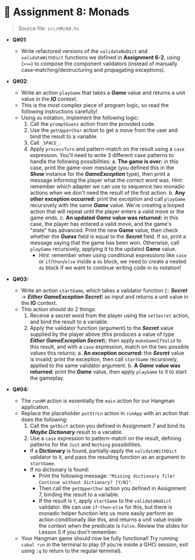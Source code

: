 # 🥷 **Assignment 8: Monads**

>Source file: `src/HM/A8.hs`

* **Q#01**:
  * Write refactored versions of the `validateNoDict` and `validateWithDict` functions we defined in **Assignment 6-2**, using (`>>=`) to compose the component validators (instead of manually case-matching/destructuring and propagating exceptions).

* **Q#02**:
  * Write an action `playGame` that takes a ***Game*** value and returns a unit value in the ***IO*** context.
  * This is the most complex piece of program logic, so read the following instructions carefully!
  * Using `do` notation, implement the following logic:
    1. Call the `promptGuess` action from the provided code.
    2. Use the `getUpperChar` action to get a move from the user and bind the result to a variable.
    3. Call `_SPACE_`.
    4. Apply `processTurn` and pattern-match on the result using a `case` expression. You'll need to write 3 different case patterns to handle the following possibilities:
      a. **The game is over:** in this case, print the game-over message (you defined this in the ***Show*** instance for the ***GameException*** type), then print a message informing the player what the correct word was. *Hint:* remember which adapter we can use to sequence two monadic actions when we don't need the result of the first action.
      b. **Any other exception occurred:** print the exception and call `playGame` recursively with the same ***Game*** value. We're creating a looped action that will repeat until the player enters a valid move or the game ends.
      c. **An updated *Game* value was returned:** in this case, the player has entered a valid move, and the game's "state" has advanced. Print the new **Game** value, then check whether the ***Guess*** field is equal to the ***Secret*** field. If so, print a message saying that the game has been won. Otherwise, call `playGame` recursively, applying it to the updated **Game** value.
        * *Hint:* remember when using conditional expressions like `case` or `if`/`then`/`else` inside a `do` block, we need to create a nested `do` block if we want to continue writing code in `do` notation!

* **Q#03:**
  * Write an action `startGame`, which takes a validator function (:: ***Secret*** -> ***Either GameException Secret***) as input and returns a unit value in the **IO** context.
  * This action should do 2 things:
    1. Receive a secret word from the player using the `setSecret` action, and bind the result to a variable.
    2. Apply the validator function (argument) to the ***Secret*** value supplied by the player above (this produces a value of type ***Either GameException Secret***); then apply `makeGameIfValid` to this result, and with a `case` expression, match on the two possible values this returns:
      a. **An exception occurred:** the ***Secret*** value is invalid; print the exception, then call `startGame` recursively, applied to the same validator argument.
      b. **A *Game* value was returned:** print the ***Game*** value, then apply `playGame` to it to start the gameplay.

* **Q#04:**
  * The `runHM` action is essentially the `main` action for our Hangman application.
  * Replace the placeholder `putStrLn` action in `runApp` with an action that does the following:
    1. Call the `getDict` action you defined in Assignment 7 and bind its ***Maybe Dictionary*** result to a variable.
    2. Use a `case` expression to pattern-match on the result, defining patterns for the `Just` and `Nothing` possibilities.
      * If a **Dictionary** is found, partially-apply the `validateWithDict` validator to it, and pass the resulting function as an argument to `startGame`.
      * If no dictionary is found:
        * Print the following message: `"Missing dictionary file! Continue without dictionary? [Y/N]"`.
        * Then call the `getUpperChar` action you defined in Assignment 7, binding the result to a variable.
        * If the result is `Y`, apply `startGame` to the `validateNoDict` validator. We can use `if`-`then`-`else` for this, but there is monadic helper function lets us more easily perform an action conditionally like this, and returns a unit value inside the context when the predicate is `False`. Review the slides for Lesson 5 if you don't remember.
  * Your Hangman game should now be fully functional! Try running `cabal run` in the terminal to play (if you're inside a GHCi session, exit using `:q` to return to the regular terminal).